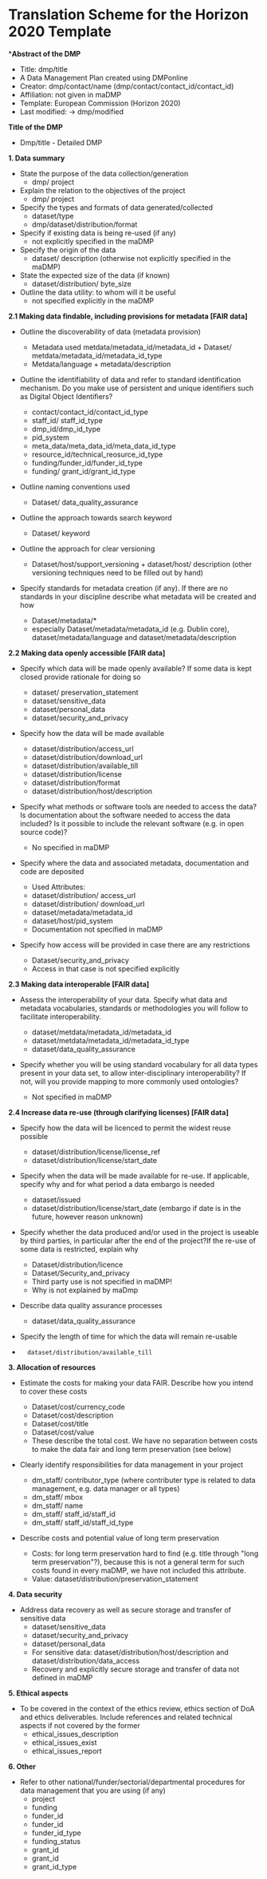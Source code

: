 # Translation Scheme for the Horizon 2020 Template

***Abstract of the DMP**

* Title: dmp/title
* A Data Management Plan created using DMPonline 
* Creator: dmp/contact/name (dmp/contact/contact_id/contact_id)
* Affiliation: not given in maDMP
* Template: European Commission (Horizon 2020) 
* Last modified: -> dmp/modified

**Title of the DMP**
* Dmp/title - Detailed DMP 

**1. Data summary**
* State the purpose of the data collection/generation 
    *	dmp/ project
* Explain the relation to the objectives of the project 
    *	dmp/ project
* Specify the types and formats of data generated/collected 
    *	dataset/type
    *	dmp/dataset/distribution/format
* Specify if existing data is being re-used (if any) 
    * not explicitly specified in the maDMP
* Specify the origin of the data 
    *	dataset/ description (otherwise not explicitly specified in the maDMP)
* State the expected size of the data (if known) 
    *	dataset/distribution/ byte_size
* Outline the data utility: to whom will it be useful 
    *	not specified explicitly in the maDMP

**2.1 Making data findable, including provisions for metadata [FAIR data]**
* Outline the discoverability of data (metadata provision) 
    * Metadata used metdata/metadata_id/metadata_id + Dataset/ metdata/metadata_id/metadata_id_type
    * Metdata/language + metadata/description

* Outline the identifiability of data and refer to standard identification mechanism. Do you make use of persistent and unique identifiers such as Digital Object Identifiers?
  * contact/contact_id/contact_id_type
  * staff_id/ staff_id_type
  * dmp_id/dmp_id_type
  * pid_system
  * meta_data/meta_data_id/meta_data_id_type
  * resource_id/technical_reosurce_id_type
  * funding/funder_id/funder_id_type
  * funding/ grant_id/grant_id_type

* Outline naming conventions used 
    *	Dataset/ data_quality_assurance

* Outline the approach towards search keyword 
    *	Dataset/ keyword

* Outline the approach for clear versioning 
    *	Dataset/host/support_versioning + dataset/host/ description (other versioning techniques need to be filled out by hand)

* Specify standards for metadata creation (if any). If there are no standards in your discipline describe what metadata will be created and how 
     * Dataset/metadata/*
     * especially Dataset/metadata/metadata_id (e.g. Dublin core), dataset/metadata/language and dataset/metadata/description

**2.2 Making data openly accessible [FAIR data]**

* Specify which data will be made openly available? If some data is kept closed provide rationale for doing so 
  *	dataset/ preservation_statement
  * dataset/sensitive_data
  * dataset/personal_data
  * dataset/security_and_privacy
  
* Specify how the data will be made available 
  * dataset/distribution/access_url
  * dataset/distribution/download_url
  * dataset/distribution/available_till
  * dataset/distribution/license
  * dataset/distribution/format
  * dataset/distribution/host/description
  
* Specify what methods or software tools are needed to access the data? Is documentation about the software needed to access the data included? Is it possible to include the relevant software (e.g. in open source code)? 
  * No specified in maDMP

* Specify where the data and associated metadata, documentation and code are deposited
  * Used Attributes:
  *	dataset/distribution/ access_url
  * dataset/distribution/ download_url
  *	dataset/metadata/metadata_id
  *	dataset/host/pid_system
  *	Documentation not specified in maDMP

* Specify how access will be provided in case there are any restrictions 
    *	Dataset/security_and_privacy
    * Access in that case is not specified explicitly

**2.3 Making data interoperable [FAIR data]**
* Assess the interoperability of your data. Specify what data and metadata vocabularies, standards or methodologies you will follow to facilitate interoperability. 
    *	dataset/metdata/metadata_id/metadata_id
    * dataset/metdata/metadata_id/metadata_id_type
    *	dataset/data_quality_assurance

* Specify whether you will be using standard vocabulary for all data types present in your data set, to allow inter-disciplinary interoperability? If not, will you provide mapping to more commonly used ontologies? 
    *	Not specified in maDMP

**2.4 Increase data re-use (through clarifying licenses) [FAIR data]**
* Specify how the data will be licenced to permit the widest reuse possible 
    * dataset/distribution/license/license_ref
    * dataset/distribution/license/start_date

* Specify when the data will be made available for re-use. If applicable, specify why and for what period a data embargo is needed 
    *	dataset/issued 
    *	dataset/distribution/license/start_date (embargo if date is in the future, however reason unknown)

* Specify whether the data produced and/or used in the project is useable by third parties, in particular after the end of the project?If the re-use of some data is restricted, explain why 
  *	Dataset/distribution/licence
  *	Dataset/Security_and_privacy
  *	Third party use is not specified in maDMP!
  *	Why is not explained by maDmp
  
* Describe data quality assurance processes 
    *	dataset/data_quality_assurance

* Specify the length of time for which the data will remain re-usable 
*   	dataset/distribution/available_till

**3. Allocation of resources**

* Estimate the costs for making your data FAIR. Describe how you intend to cover these costs 
  *	Dataset/cost/currency_code 
  *	Dataset/cost/description
  *	Dataset/cost/title
  *	Dataset/cost/value
  *	These describe the total cost. We have no separation between costs to make the data fair and long term preservation (see below)

* Clearly identify responsibilities for data management in your project 
  *	dm_staff/ contributor_type (where contributer type is related to data management, e.g. data manager or all types)
  *	dm_staff/ mbox
  *	dm_staff/ name
  *	dm_staff/ staff_id/staff_id
  *	dm_staff/ staff_id/staff_id_type

* Describe costs and potential value of long term preservation 
    *	Costs: for long term preservation hard to find (e.g. title through "long term preservation"?), because this is not a general term for such costs found in every maDMP, we have not included this attribute.
    *	Value: dataset/distribution/preservation_statement

**4. Data security**
* Address data recovery as well as secure storage and transfer of sensitive data 
  *	dataset/sensitive_data
  *	dataset/security_and_privacy
  *	dataset/personal_data
  *	For sensitive data: dataset/distribution/host/description and dataset/distribution/data_access
  *	Recovery and explicitly secure storage and transfer of data not defined in maDMP

**5. Ethical aspects** 
* To be covered in the context of the ethics review, ethics section of DoA and ethics deliverables. Include references and related technical aspects if not covered by the former 
  *	ethical_issues_description
  *	ethical_issues_exist
  *	ethical_issues_report

**6. Other**
* Refer to other national/funder/sectorial/departmental procedures for data management that you are using (if any) 
  *	project
  *	funding
  *	funder_id
  *	funder_id
  *	funder_id_type
  *	funding_status
  *	grant_id
  *	grant_id
  *	grant_id_type
